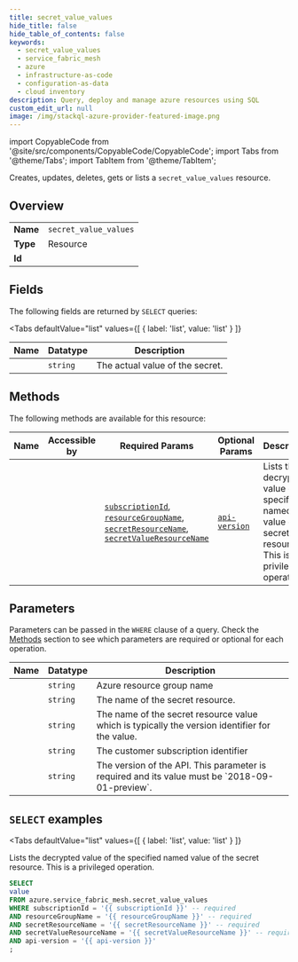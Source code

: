 ```yaml
--- 
title: secret_value_values
hide_title: false
hide_table_of_contents: false
keywords:
  - secret_value_values
  - service_fabric_mesh
  - azure
  - infrastructure-as-code
  - configuration-as-data
  - cloud inventory
description: Query, deploy and manage azure resources using SQL
custom_edit_url: null
image: /img/stackql-azure-provider-featured-image.png
---
```


import CopyableCode from '@site/src/components/CopyableCode/CopyableCode';
import Tabs from '@theme/Tabs';
import TabItem from '@theme/TabItem';

Creates, updates, deletes, gets or lists a <code>secret_value_values</code> resource.

## Overview
<table><tbody>
<tr><td><b>Name</b></td><td><code>secret_value_values</code></td></tr>
<tr><td><b>Type</b></td><td>Resource</td></tr>
<tr><td><b>Id</b></td><td><CopyableCode code="azure.service_fabric_mesh.secret_value_values" /></td></tr>
</tbody></table>

## Fields

The following fields are returned by `SELECT` queries:

<Tabs
    defaultValue="list"
    values={[
        { label: 'list', value: 'list' }
    ]}
>
<TabItem value="list">

<table>
<thead>
    <tr>
    <th>Name</th>
    <th>Datatype</th>
    <th>Description</th>
    </tr>
</thead>
<tbody>
<tr>
    <td><CopyableCode code="value" /></td>
    <td><code>string</code></td>
    <td>The actual value of the secret.</td>
</tr>
</tbody>
</table>
</TabItem>
</Tabs>

## Methods

The following methods are available for this resource:

<table>
<thead>
    <tr>
    <th>Name</th>
    <th>Accessible by</th>
    <th>Required Params</th>
    <th>Optional Params</th>
    <th>Description</th>
    </tr>
</thead>
<tbody>
<tr>
    <td><a href="#list"><CopyableCode code="list" /></a></td>
    <td><CopyableCode code="select" /></td>
    <td><a href="#parameter-subscriptionId"><code>subscriptionId</code></a>, <a href="#parameter-resourceGroupName"><code>resourceGroupName</code></a>, <a href="#parameter-secretResourceName"><code>secretResourceName</code></a>, <a href="#parameter-secretValueResourceName"><code>secretValueResourceName</code></a></td>
    <td><a href="#parameter-api-version"><code>api-version</code></a></td>
    <td>Lists the decrypted value of the specified named value of the secret resource. This is a privileged operation.</td>
</tr>
</tbody>
</table>

## Parameters

Parameters can be passed in the `WHERE` clause of a query. Check the [Methods](#methods) section to see which parameters are required or optional for each operation.

<table>
<thead>
    <tr>
    <th>Name</th>
    <th>Datatype</th>
    <th>Description</th>
    </tr>
</thead>
<tbody>
<tr id="parameter-resourceGroupName">
    <td><CopyableCode code="resourceGroupName" /></td>
    <td><code>string</code></td>
    <td>Azure resource group name</td>
</tr>
<tr id="parameter-secretResourceName">
    <td><CopyableCode code="secretResourceName" /></td>
    <td><code>string</code></td>
    <td>The name of the secret resource.</td>
</tr>
<tr id="parameter-secretValueResourceName">
    <td><CopyableCode code="secretValueResourceName" /></td>
    <td><code>string</code></td>
    <td>The name of the secret resource value which is typically the version identifier for the value.</td>
</tr>
<tr id="parameter-subscriptionId">
    <td><CopyableCode code="subscriptionId" /></td>
    <td><code>string</code></td>
    <td>The customer subscription identifier</td>
</tr>
<tr id="parameter-api-version">
    <td><CopyableCode code="api-version" /></td>
    <td><code>string</code></td>
    <td>The version of the API. This parameter is required and its value must be `2018-09-01-preview`.</td>
</tr>
</tbody>
</table>

## `SELECT` examples

<Tabs
    defaultValue="list"
    values={[
        { label: 'list', value: 'list' }
    ]}
>
<TabItem value="list">

Lists the decrypted value of the specified named value of the secret resource. This is a privileged operation.

```sql
SELECT
value
FROM azure.service_fabric_mesh.secret_value_values
WHERE subscriptionId = '{{ subscriptionId }}' -- required
AND resourceGroupName = '{{ resourceGroupName }}' -- required
AND secretResourceName = '{{ secretResourceName }}' -- required
AND secretValueResourceName = '{{ secretValueResourceName }}' -- required
AND api-version = '{{ api-version }}'
;
```
</TabItem>
</Tabs>
